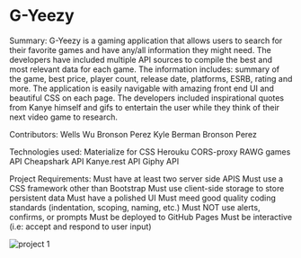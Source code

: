# G-Yeezy

Summary:
G-Yeezy is a gaming application that allows users to search for their favorite games and have any/all information they might need. The developers have included multiple API sources to compile the best and most relevant data for each game. The information includes: summary of the game, best price, player count, release date, platforms, ESRB, rating and more. The application is easily navigable with amazing front end UI and beautiful CSS on each page. The developers included inspirational quotes from Kanye himself and gifs to entertain the user while they think of their next video game to research.    

Contributors:
Wells Wu
Bronson Perez
Kyle Berman
Bronson Perez

Technologies used:
Materialize for CSS
Herouku CORS-proxy
RAWG games API
Cheapshark API
Kanye.rest API
Giphy API

Project Requirements:
Must have at least two server side APIS
Must use a CSS framework other than Bootstrap
Must use client-side storage to store persistent data
Must have a polished UI
Must meed good quality coding standards (indentation, scoping, naming, etc.)
Must NOT use alerts, confirms, or prompts 
Must be deployed to GitHub Pages
Must be interactive (i.e: accept and respond to user input)




![project 1 ](https://user-images.githubusercontent.com/81652098/119767398-95446e00-be6b-11eb-834a-c147e879682b.gif)
